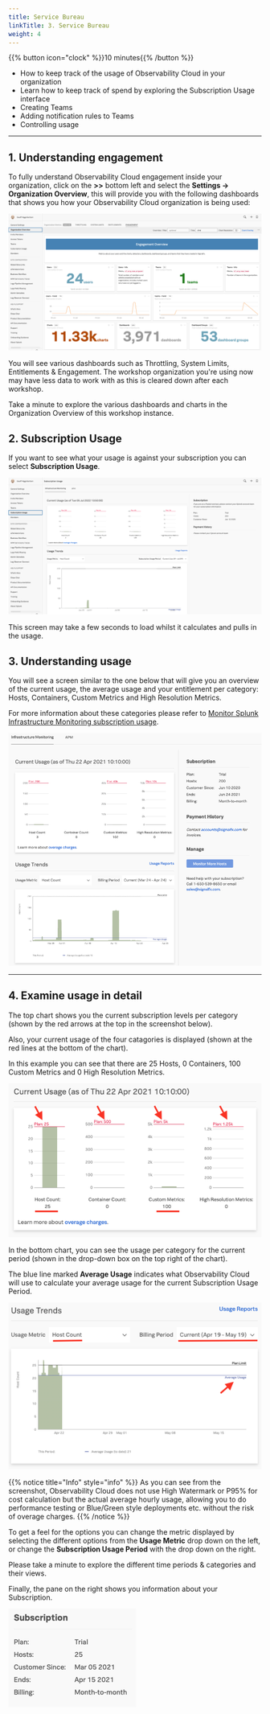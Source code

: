 ```yaml
---
title: Service Bureau
linkTitle: 3. Service Bureau
weight: 4
---
```


{{% button icon="clock" %}}10 minutes{{% /button %}}

* How to keep track of the usage of Observability Cloud in your organization
* Learn how to keep track of spend by exploring the Subscription Usage interface
* Creating Teams
* Adding notification rules to Teams
* Controlling usage

---

## 1. Understanding engagement

To fully understand Observability Cloud engagement inside your organization, click on the **>>** bottom left and select the **Settings → Organization Overview**, this will provide you with the following dashboards that shows you how your Observability Cloud organization is being used:

![Organization overview](../images/engagement.png)

You will see various dashboards such as Throttling, System Limits, Entitlements & Engagement. The workshop organization you're using now may have less data to work with as this is cleared down after each workshop.

Take a minute to explore the various dashboards and charts in the Organization Overview of this workshop instance.

## 2. Subscription Usage

If you want to see what your usage is against your subscription you can select **Subscription Usage**.

![Left pane](../images/billing-and-usage-menu.png)

This screen may take a few seconds to load whilst it calculates and pulls in the usage.

## 3. Understanding usage

You will see a screen similar to the one below that will give you an overview of the current usage, the average usage and your entitlement per category: Hosts, Containers, Custom Metrics and High Resolution Metrics.  

For more information about these categories please refer to [Monitor Splunk Infrastructure Monitoring subscription usage](https://docs.splunk.com/Observability/admin/monitor-imm-billing-usage.html).

![Billing and Usage](../images/usage-charts.png)

---

## 4. Examine usage in detail

The top chart shows you the current subscription levels per category (shown by the red arrows at the top in the screenshot below).

Also, your current usage of the four catagories is displayed (shown at the red lines at the bottom of the chart).

In this example you can see that there are 25 Hosts, 0 Containers, 100 Custom Metrics and 0 High Resolution Metrics.

![Billing and Usage-top](../images/usage-detail.png)

In the bottom chart, you can see the usage per category for the current period (shown in the drop-down box on the top right of the chart).

The blue line marked **Average Usage** indicates what Observability Cloud will use to calculate your average usage for the current Subscription Usage Period.

![Billing and Usage-Bottom](../images/usage-trends.png)

{{% notice title="Info" style="info" %}}
As you can see from the screenshot, Observability Cloud does not use High Watermark or P95% for cost calculation but the actual average hourly usage, allowing you to do performance testing or Blue/Green style deployments etc. without the risk of overage charges.
{{% /notice %}}

To get a feel for the options you can change the metric displayed by selecting the different options from the **Usage Metric** drop down on the left, or change the **Subscription Usage Period** with the drop down on the right.

Please take a minute to explore the different time periods & categories and their views.

Finally, the pane on the right shows you information about your Subscription.

![Billing and Usage-Pane](../images/subscription.png)

